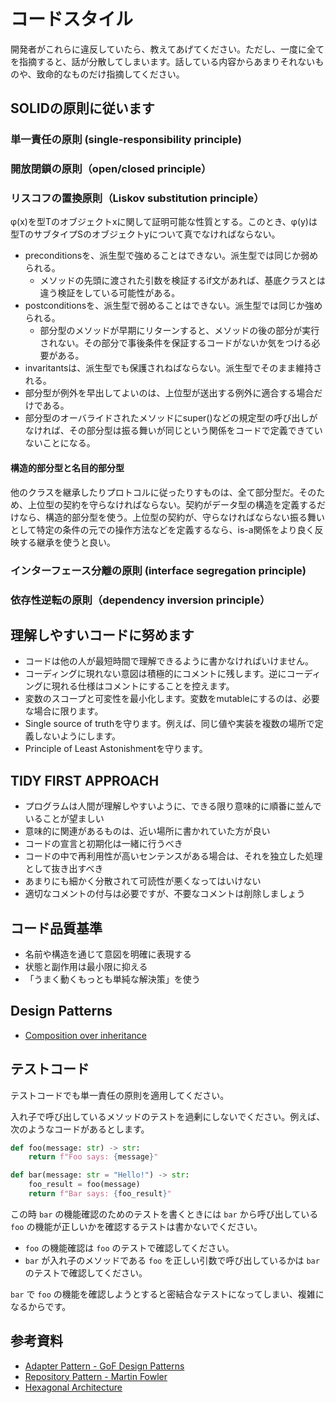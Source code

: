 # コードスタイル

開発者がこれらに違反していたら、教えてあげてください。ただし、一度に全てを指摘すると、話が分散してしまいます。話している内容からあまりそれないものや、致命的なものだけ指摘してください。

## SOLIDの原則に従います

### 単一責任の原則 (single-responsibility principle)

### 開放閉鎖の原則（open/closed principle）

### リスコフの置換原則（Liskov substitution principle）

φ(x)を型Tのオブジェクトxに関して証明可能な性質とする。このとき、φ(y)は型TのサブタイプSのオブジェクトyについて真でなければならない。

- preconditionsを、派生型で強めることはできない。派生型では同じか弱められる。
  - メソッドの先頭に渡された引数を検証するif文があれば、基底クラスとは違う検証をしている可能性がある。
- postconditionsを、派生型で弱めることはできない。派生型では同じか強められる。
  - 部分型のメソッドが早期にリターンすると、メソッドの後の部分が実行されない。その部分で事後条件を保証するコードがないか気をつける必要がある。
- invaritantsは、派生型でも保護されねばならない。派生型でそのまま維持される。
- 部分型が例外を早出してよいのは、上位型が送出する例外に適合する場合だけである。
- 部分型のオーバライドされたメソッドにsuper()などの規定型の呼び出しがなければ、その部分型は振る舞いが同じという関係をコードで定義できていないことになる。

#### 構造的部分型と名目的部分型

他のクラスを継承したりプロトコルに従ったりすものは、全て部分型だ。そのため、上位型の契約を守らなければならない。契約がデータ型の構造を定義するだけなら、構造的部分型を使う。上位型の契約が、守らなければならない振る舞いとして特定の条件の元での操作方法などを定義するなら、is-a関係をより良く反映する継承を使うと良い。

### インターフェース分離の原則 (interface segregation principle)

### 依存性逆転の原則（dependency inversion principle）

## 理解しやすいコードに努めます

- コードは他の人が最短時間で理解できるように書かなければいけません。
- コーディングに現れない意図は積極的にコメントに残します。逆にコーディングに現れる仕様はコメントにすることを控えます。
- 変数のスコープと可変性を最小化します。変数をmutableにするのは、必要な場合に限ります。
- Single source of truthを守ります。例えば、同じ値や実装を複数の場所で定義しないようにします。
- Principle of Least Astonishmentを守ります。

## TIDY FIRST APPROACH

- プログラムは人間が理解しやすいように、できる限り意味的に順番に並んでいることが望ましい
- 意味的に関連があるものは、近い場所に書かれていた方が良い
- コードの宣言と初期化は一緒に行うべき
- コードの中で再利用性が高いセンテンスがある場合は、それを独立した処理として抜き出すべき
- あまりにも細かく分散されて可読性が悪くなってはいけない
- 適切なコメントの付与は必要ですが、不要なコメントは削除しましょう

## コード品質基準

- 名前や構造を通じて意図を明確に表現する
- 状態と副作用は最小限に抑える
- 「うまく動くもっとも単純な解決策」を使う

## Design Patterns

- [Composition over inheritance](https://en.wikipedia.org/wiki/Composition_over_inheritance)

## テストコード

テストコードでも単一責任の原則を適用してください。

入れ子で呼び出しているメソッドのテストを過剰にしないでください。例えば、次のようなコードがあるとします。

```python
def foo(message: str) -> str:
    return f"Foo says: {message}"

def bar(message: str = "Hello!") -> str:
    foo_result = foo(message)
    return f"Bar says: {foo_result}"
```

この時 `bar` の機能確認のためのテストを書くときには `bar` から呼び出している `foo` の機能が正しいかを確認するテストは書かないでください。

- `foo` の機能確認は `foo` のテストで確認してください。
- `bar` が入れ子のメソッドである `foo` を正しい引数で呼び出しているかは `bar` のテストで確認してください。

`bar` で `foo` の機能を確認しようとすると密結合なテストになってしまい、複雑になるからです。

## 参考資料

- [Adapter Pattern - GoF Design Patterns](https://en.wikipedia.org/wiki/Adapter_pattern)
- [Repository Pattern - Martin Fowler](https://martinfowler.com/eaaCatalog/repository.html)
- [Hexagonal Architecture](https://alistair.cockburn.us/hexagonal-architecture/)

